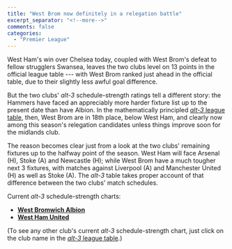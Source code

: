 ```yaml
---
title: "West Brom now definitely in a relegation battle"
excerpt_separator: "<!--more-->"
comments: false
categories: 
  - "Premier League"
---
```


West Ham's win over Chelsea today, coupled with West Brom's defeat to fellow 
strugglers Swansea,
leaves the two clubs level on 13 points in the official league table --- with West Brom 
ranked just ahead in the official table, due to their slightly less awful goal difference.

But the two clubs' *alt-3* schedule-strength ratings tell a different story: the Hammers 
have faced an appreciably more harder fixture list up to the present date than
have Albion. 
In the mathematically principled 
[*alt-3* league table](/leagues/england-premier-league), then, West Brom are in
18th place, below West Ham, and clearly now among this season's relegation candidates
unless things improve soon for the midlands club.

The reason becomes clear just from a look at the two clubs' remaining fixtures
up to the halfway point of the season. West Ham will face Arsenal (H), Stoke (A) and
Newcastle (H); while West Brom have a much tougher next 3 fixtures, with matches 
against Liverpool (A) and Manchester United (H) as well as Stoke (A).  The *alt-3*
table takes proper account of that difference between the two clubs' match schedules.

Current *alt-3* schedule-strength charts:
- [**West Bromwich Albion**](/leagues/england-premier-league/schedule-strength-WBA)
- [**West Ham United**](/leagues/england-premier-league/schedule-strength-WHU)

(To see any other club's current *alt-3* 
schedule-strength chart, just click on the club name in
the [*alt-3* league table](/leagues/england-premier-league).)
















